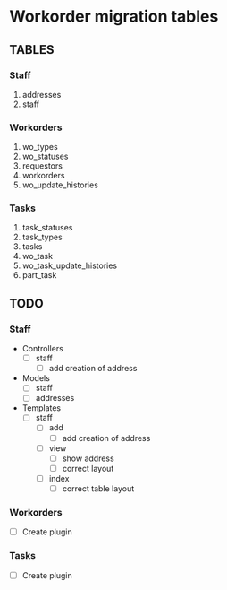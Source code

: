 # Workorder migration tables

## TABLES

### Staff
1. addresses
2. staff

### Workorders
1. wo_types
2. wo_statuses
3. requestors
4. workorders
5. wo_update_histories

### Tasks
1. task_statuses
2. task_types
3. tasks
4. wo_task
5. wo_task_update_histories
6. part_task

## TODO

### Staff
- Controllers
  - [ ] staff
    - [ ] add creation of address
- Models
  - [ ] staff
  - [ ] addresses
- Templates
  - [ ] staff
    - [ ] add
      - [ ] add creation of address
    - [ ] view
      - [ ] show address
      - [ ] correct layout
    - [ ] index
      - [ ] correct table layout
      
### Workorders
- [ ] Create plugin

### Tasks
- [ ] Create plugin